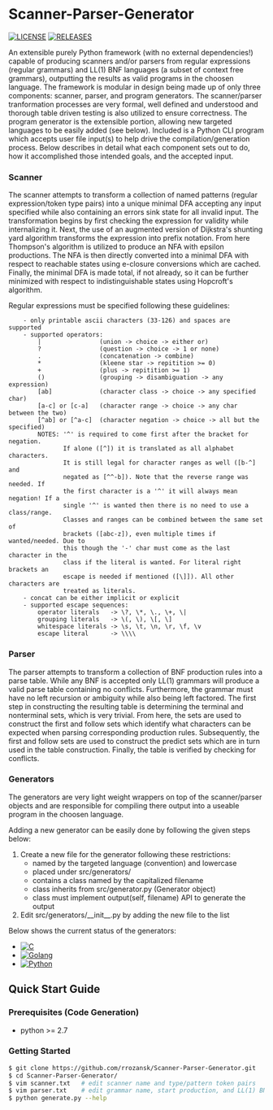 # Scanner-Parser-Generator

[![LICENSE](https://img.shields.io/badge/LICENSE-MIT-green.svg)](https://github.com/rrozansk/Scanner-Parser-Generator/blob/master/LICENSE.txt) [![RELEASES](https://img.shields.io/badge/Releases-current-yellow.svg)](https://github.com/rrozansk/Scanner-Parser-Generator/releases)

An extensible purely Python framework (with no external dependencies!) capable
of producing scanners and/or parsers from regular expressions (regular grammars)
and LL(1) BNF languages (a subset of context free grammars), outputting the
results as valid programs in the choosen language. The framework is modular in
design being made up of only three components: scanner, parser, and program
generators. The scanner/parser tranformation processes are very formal,
well defined and understood and thorough table driven testing is also utilized
to ensure correctness. The program generator is the extensible portion,
allowing new targeted languages to be easily added (see below). Included is a
Python CLI program which accepts user file input(s) to help drive the
compilation/generation process. Below describes in detail what each component
sets out to do, how it accomplished those intended goals, and the accepted
input.

### Scanner

The scanner attempts to transform a collection of named patterns (regular
expression/token type pairs) into a unique minimal DFA accepting any input
specified while also containing an errors sink state for all invalid input.
The transformation begins by first checking the expression for validity while
internalizing it. Next, the use of an augmented version of Dijkstra's shunting
yard algorithm transforms the expression into prefix notation. From here
Thompson's algorithm is utilized to produce an NFA with epsilon productions. The
NFA is then directly converted into a minimal DFA with respect to reachable
states using e-closure conversions which are cached. Finally, the minimal DFA is
made total, if not already, so it can be further minimized with respect to
indistinguishable states using Hopcroft's algorithm.

Regular expressions must be specified following these guidelines:
```text
    - only printable ascii characters (33-126) and spaces are supported
    - supported operators:
        |                (union -> choice -> either or)
        ?                (question -> choice -> 1 or none)
        .                (concatenation -> combine)
        *                (kleene star -> repitition >= 0)
        +                (plus -> repitition >= 1)
        ()               (grouping -> disambiguation -> any expression)
        [ab]             (character class -> choice -> any specified char)
        [a-c] or [c-a]   (character range -> choice -> any char between the two)
        [^ab] or [^a-c]  (character negation -> choice -> all but the specified)
        NOTES: '^' is required to come first after the bracket for negation.
               If alone ([^]) it is translated as all alphabet characters.
               It is still legal for character ranges as well ([b-^] and
               negated as [^^-b]). Note that the reverse range was needed. If
               the first character is a '^' it will always mean negation! If a
               single '^' is wanted then there is no need to use a class/range.
               Classes and ranges can be combined between the same set of
               brackets ([abc-z]), even multiple times if wanted/needed. Due to
               this though the '-' char must come as the last character in the
               class if the literal is wanted. For literal right brackets an
               escape is needed if mentioned ([\]]). All other characters are
               treated as literals.
    - concat can be either implicit or explicit
    - supported escape sequences:
        operator literals   -> \?, \*, \., \+, \|
        grouping literals   -> \(, \), \[, \]
        whitespace literals -> \s, \t, \n, \r, \f, \v
        escape literal      -> \\\\
```

### Parser

The parser attempts to transform a collection of BNF production rules into a
parse table. While any BNF is accepted only LL(1) grammars will produce a valid
parse table containing no conflicts. Furthermore, the grammar must have no left
recursion or ambiguity while also being left factored. The first step in
constructing the resulting table is determining the terminal and nonterminal
sets, which is very trivial. From here, the sets are used to construct the first
and follow sets which identify what characters can be expected when parsing
corresponding production rules. Subsequently, the first and follow sets are used
to construct the predict sets which are in turn used in the table construction.
Finally, the table is verified by checking for conflicts.

### Generators

The generators are very light weight wrappers on top of the scanner/parser
objects and are responsible for compiling there output into a useable program in
the choosen language.

Adding a new generator can be easily done by following the given steps below:
  1. Create a new file for the generator following these restrictions:
      * named by the targeted language (convention) and lowercase
      * placed under src/generators/
      * contains a class named by the capitalized filename
      * class inherits from src/generator.py (Generator object)
      * class must implement output(self, filename) API to generate the output
  2. Edit src/generators/\_\_init\_\_.py by adding the new file to the list

Below shows the current status of the generators:

  * [![C](https://img.shields.io/badge/C-Developing-yellow.svg)](https://github.com/rrozansk/Scanner-Parser-Generator/blob/master/src/generators/c.py)
  * [![Golang](https://img.shields.io/badge/Golang-Planned-red.svg)](https://github.com/rrozansk/Scanner-Parser-Generator/blob/master/src/generators/go.py)
  * [![Python](https://img.shields.io/badge/Python-Planned-red.svg)](https://github.com/rrozansk/Scanner-Parser-Generator/blob/master/src/generators/python.py)

## Quick Start Guide

### Prerequisites (Code Generation)
  - python >= 2.7

### Getting Started
```sh
$ git clone https://github.com/rrozansk/Scanner-Parser-Generator.git
$ cd Scanner-Parser-Generator/
$ vim scanner.txt   # edit scanner name and type/pattern token pairs
$ vim parser.txt    # edit grammar name, start production, and LL(1) BNF grammar
$ python generate.py --help
```
